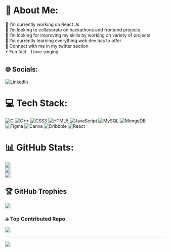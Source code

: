 # 💫 About Me:
🔭 I’m currently working on React Js<br>👯 I’m looking to collaborate on hackathons and frontend projects<br>🤝 I’m looking for improving my skills by working on variety of projects<br>🌱 I’m currently learning everything web dev has to offer<br>💬  Connect with me in my twitter section<br>⚡ Fun fact - I love singing 


## 🌐 Socials:
[![LinkedIn](https://img.shields.io/badge/LinkedIn-%230077B5.svg?logo=linkedin&logoColor=white)](https://linkedin.com/in/sara-siddiquie-136aa222a) 

# 💻 Tech Stack:
![C](https://img.shields.io/badge/c-%2300599C.svg?style=for-the-badge&logo=c&logoColor=white) ![C++](https://img.shields.io/badge/c++-%2300599C.svg?style=for-the-badge&logo=c%2B%2B&logoColor=white) ![CSS3](https://img.shields.io/badge/css3-%231572B6.svg?style=for-the-badge&logo=css3&logoColor=white) ![HTML5](https://img.shields.io/badge/html5-%23E34F26.svg?style=for-the-badge&logo=html5&logoColor=white) ![JavaScript](https://img.shields.io/badge/javascript-%23323330.svg?style=for-the-badge&logo=javascript&logoColor=%23F7DF1E) ![MySQL](https://img.shields.io/badge/mysql-%2300f.svg?style=for-the-badge&logo=mysql&logoColor=white) ![MongoDB](https://img.shields.io/badge/MongoDB-%234ea94b.svg?style=for-the-badge&logo=mongodb&logoColor=white) 	![Figma](https://img.shields.io/badge/figma-%23F24E1E.svg?style=for-the-badge&logo=figma&logoColor=white) ![Canva](https://img.shields.io/badge/Canva-%2300C4CC.svg?style=for-the-badge&logo=Canva&logoColor=white) ![Dribbble](https://img.shields.io/badge/Dribbble-EA4C89?style=for-the-badge&logo=dribbble&logoColor=white) ![React](https://img.shields.io/badge/react-%2320232a.svg?style=for-the-badge&logo=react&logoColor=%2361DAFB)
# 📊 GitHub Stats:
![](https://github-readme-stats.vercel.app/api?username=sarasiddiquie&theme=dark&hide_border=false&include_all_commits=false&count_private=false)<br/>
![](https://github-readme-streak-stats.herokuapp.com/?user=sarasiddiquie&theme=dark&hide_border=false)<br/>
![](https://github-readme-stats.vercel.app/api/top-langs/?username=sarasiddiquie&theme=dark&hide_border=false&include_all_commits=false&count_private=false&layout=compact)

## 🏆 GitHub Trophies
![](https://github-profile-trophy.vercel.app/?username=sarasiddiquie&theme=onedark&no-frame=false&no-bg=true&margin-w=4)

### 🔝 Top Contributed Repo
![](https://github-contributor-stats.vercel.app/api?username=sarasiddiquie&limit=5&theme=dark&combine_all_yearly_contributions=true)

---
[![](https://visitcount.itsvg.in/api?id=sarasiddiquie&icon=0&color=0)](https://visitcount.itsvg.in)

<!-- Proudly created with GPRM ( https://gprm.itsvg.in ) -->

